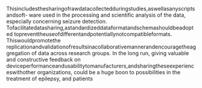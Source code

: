 Thisincludesthesharingofrawdatacollectedduringstudies,aswellasanyscriptsandsoft-
ware used in the processing and scientific analysis of the data, especially concerning seizure
detection. Tofacilitatedatasharing,astandardizeddataformatandschemashouldbeadopted
topreventtheuseofdifferentandpotentiallynotcompatibleformats. Thiswouldpromotethe
replicationandvalidationofresultsinacollaborativemannerandencouragetheaggregation
of data across research groups. In the long run, giving valuable and constructive feedback on
deviceperformanceandusabilitytomanufacturers,andsharingtheseexperienceswithother
organizations, could be a huge boon to possibilities in the treatment of epilepsy, and patients